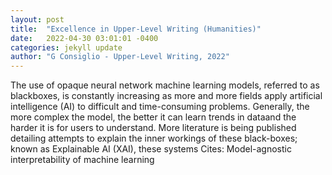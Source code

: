 ```yaml
---
layout: post
title:  "Excellence in Upper-Level Writing (Humanities)"
date:   2022-04-30 03:01:01 -0400
categories: jekyll update
author: "G Consiglio - Upper-Level Writing, 2022"
---
```

The use of opaque neural network machine learning models, referred to as blackboxes, is constantly increasing as more and more fields apply artificial intelligence (AI) to difficult and time-consuming problems. Generally, the more complex the model, the better it can learn trends in dataand the harder it is for users to understand. More literature is being published detailing attempts to explain the inner workings of these black-boxes; known as Explainable AI (XAI), these systems Cites: Model-agnostic interpretability of machine learning